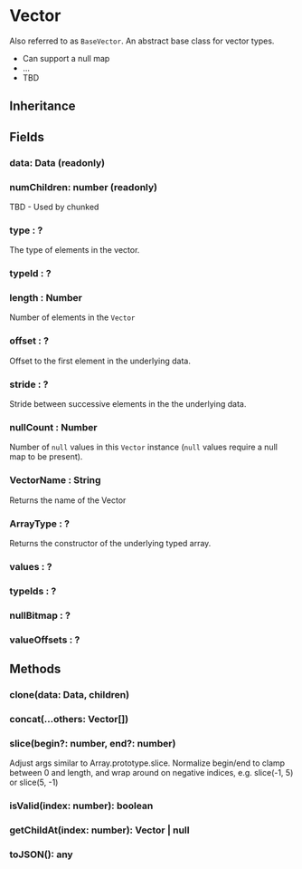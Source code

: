 # Vector

Also referred to as `BaseVector`. An abstract base class for vector types.

* Can support a null map
* ...
* TBD


## Inheritance


## Fields

### data: Data<T> (readonly)


### numChildren: number (readonly)

TBD - Used by chunked

### type : ?

The type of elements in the vector.

### typeId : ?


### length : Number

Number of elements in the `Vector`

### offset : ?

Offset to the first element in the underlying data.

### stride : ?

Stride between successive elements in the the underlying data.

### nullCount : Number

Number of `null` values in this `Vector` instance (`null` values require a null map to be present).

### VectorName : String

Returns the name of the Vector

### ArrayType : ?

Returns the constructor of the underlying typed array.

### values : ?

### typeIds : ?

### nullBitmap : ?

### valueOffsets : ?


## Methods

### clone(data: Data<R>, children)

### concat(...others: Vector<T>[])



### slice(begin?: number, end?: number)

Adjust args similar to Array.prototype.slice. Normalize begin/end to clamp between 0 and length, and wrap around on negative indices, e.g. slice(-1, 5) or slice(5, -1)

### isValid(index: number): boolean

### getChildAt<R extends DataType = any>(index: number): Vector<R> | null



### toJSON(): any
